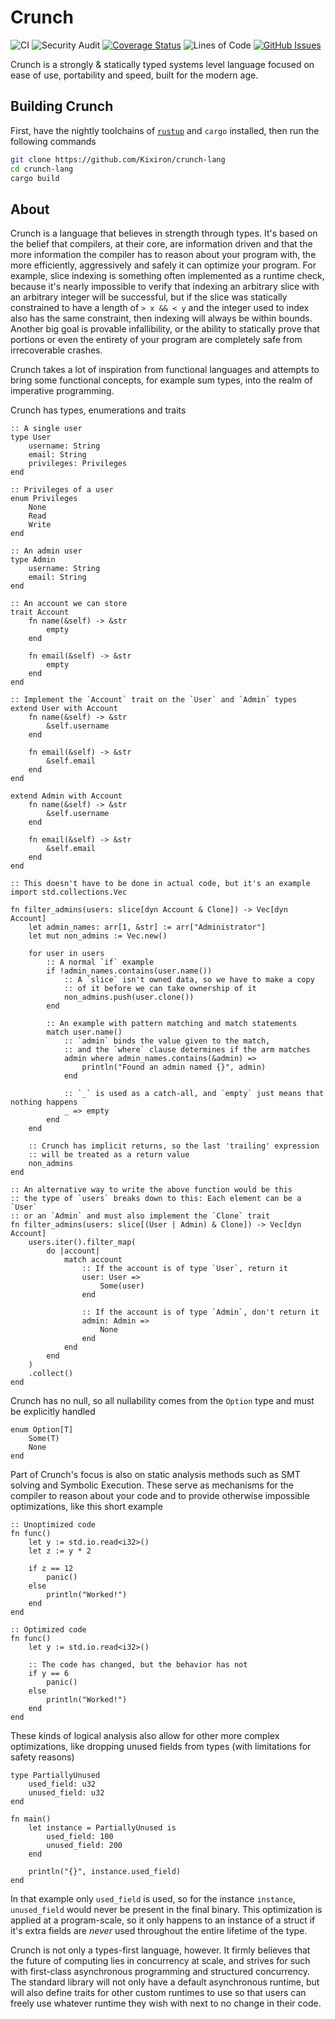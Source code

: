 # Crunch

![CI](https://github.com/Kixiron/crunch-lang/workflows/CI/badge.svg)
![Security Audit](https://github.com/Kixiron/crunch-lang/workflows/Security%20Audit/badge.svg)
[![Coverage Status](https://coveralls.io/repos/github/Kixiron/crunch-lang/badge.svg?branch=master)](https://coveralls.io/github/Kixiron/crunch-lang?branch=master)
![Lines of Code](https://tokei.rs/b1/github/Kixiron/crunch-lang)
[![GitHub Issues](https://img.shields.io/github/issues/Kixiron/crunch-lang)](https://github.com/Kixiron/crunch-lang/issues)

Crunch is a strongly & statically typed systems level language focused on ease of use, portability and speed, built for the modern age.

## Building Crunch

First, have the nightly toolchains of [`rustup`](https://rustup.rs/) and `cargo` installed, then run the following commands

```sh
git clone https://github.com/Kixiron/crunch-lang
cd crunch-lang
cargo build
```

## About

Crunch is a language that believes in strength through types. It's based on the belief that compilers, at their core, are information driven and that the more information the compiler has to reason about your program with, the more efficiently, aggressively and safely it can optimize your program.
For example, slice indexing is something often implemented as a runtime check, because it's nearly impossible to verify that indexing an arbitrary slice with an arbitrary integer will be successful, but if the slice was statically constrained to have a length of `> x && < y` and the integer used to index also has the same constraint, then indexing will always be within bounds.
Another big goal is provable infallibility, or the ability to statically prove that portions or even the entirety of your program are completely safe from irrecoverable crashes.

Crunch takes a lot of inspiration from functional languages and attempts to bring some functional concepts, for example sum types, into the realm of imperative programming.

Crunch has types, enumerations and traits

```
:: A single user
type User
    username: String
    email: String
    privileges: Privileges
end

:: Privileges of a user
enum Privileges
    None
    Read
    Write
end

:: An admin user
type Admin
    username: String
    email: String
end

:: An account we can store
trait Account
    fn name(&self) -> &str
        empty
    end

    fn email(&self) -> &str
        empty
    end
end

:: Implement the `Account` trait on the `User` and `Admin` types
extend User with Account
    fn name(&self) -> &str
        &self.username
    end

    fn email(&self) -> &str
        &self.email
    end
end

extend Admin with Account
    fn name(&self) -> &str
        &self.username
    end

    fn email(&self) -> &str
        &self.email
    end
end

:: This doesn't have to be done in actual code, but it's an example
import std.collections.Vec

fn filter_admins(users: slice[dyn Account & Clone]) -> Vec[dyn Account]
    let admin_names: arr[1, &str] := arr["Administrator"]
    let mut non_admins := Vec.new()

    for user in users
        :: A normal `if` example
        if !admin_names.contains(user.name())
            :: A `slice` isn't owned data, so we have to make a copy
            :: of it before we can take ownership of it
            non_admins.push(user.clone())
        end

        :: An example with pattern matching and match statements
        match user.name()
            :: `admin` binds the value given to the match,
            :: and the `where` clause determines if the arm matches
            admin where admin_names.contains(&admin) =>
                println("Found an admin named {}", admin)
            end

            :: `_` is used as a catch-all, and `empty` just means that nothing happens
            _ => empty
        end
    end

    :: Crunch has implicit returns, so the last 'trailing' expression
    :: will be treated as a return value
    non_admins
end

:: An alternative way to write the above function would be this
:: the type of `users` breaks down to this: Each element can be a `User`
:: or an `Admin` and must also implement the `Clone` trait
fn filter_admins(users: slice[(User | Admin) & Clone]) -> Vec[dyn Account]
    users.iter().filter_map(
        do |account|
            match account
                :: If the account is of type `User`, return it
                user: User =>
                    Some(user)
                end

                :: If the account is of type `Admin`, don't return it
                admin: Admin =>
                    None
                end
            end
        end
    )
    .collect()
end
```

Crunch has no null, so all nullability comes from the `Option` type and must be explicitly handled

```
enum Option[T]
    Some(T)
    None
end
```

Part of Crunch's focus is also on static analysis methods such as SMT solving and Symbolic Execution. These serve as mechanisms for the compiler to reason about your code and to provide otherwise impossible optimizations, like this short example

```
:: Unoptimized code
fn func()
    let y := std.io.read<i32>()
    let z := y * 2

    if z == 12
        panic()
    else
        println("Worked!")
    end
end

:: Optimized code
fn func()
    let y := std.io.read<i32>()

    :: The code has changed, but the behavior has not
    if y == 6
        panic()
    else
        println("Worked!")
    end
end
```

These kinds of logical analysis also allow for other more complex optimizations, like dropping unused fields from types (with limitations for safety reasons)

```
type PartiallyUnused
    used_field: u32
    unused_field: u32
end

fn main()
    let instance = PartiallyUnused is
        used_field: 100
        unused_field: 200
    end

    println("{}", instance.used_field)
end
```

In that example only `used_field` is used, so for the instance `instance`, `unused_field` would never be present in the final binary. This optimization is applied at a program-scale, so it only happens to an instance of a struct if it's extra fields are *never* used throughout the entire lifetime of the type.

Crunch is not only a types-first language, however. It firmly believes that the future of computing lies in concurrency at scale, and strives for such with first-class asynchronous programming and structured concurrency. The standard library will not only have a default asynchronous runtime, but will also define traits for other custom runtimes to use so that users can freely use whatever runtime they wish with next to no change in their code.
